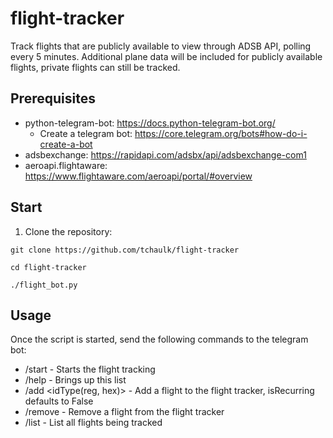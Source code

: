 # flight-tracker
Track flights that are publicly available to view through ADSB API, polling every 5 minutes. 
Additional plane data will be included for publicly available flights, private flights can still be tracked.

## Prerequisites
- python-telegram-bot: https://docs.python-telegram-bot.org/
    - Create a telegram bot: https://core.telegram.org/bots#how-do-i-create-a-bot
- adsbexchange: https://rapidapi.com/adsbx/api/adsbexchange-com1
- aeroapi.flightaware: https://www.flightaware.com/aeroapi/portal/#overview


## Start
1. Clone the repository:

`git clone https://github.com/tchaulk/flight-tracker`

`cd flight-tracker`

`./flight_bot.py`

## Usage

Once the script is started, send the following commands to the telegram bot:

- /start - Starts the flight tracking
- /help - Brings up this list
- /add <id> <idType(reg, hex)> <recurring>- Add a flight to the flight tracker, isRecurring defaults to False
- /remove - Remove a flight from the flight tracker
- /list - List all flights being tracked


